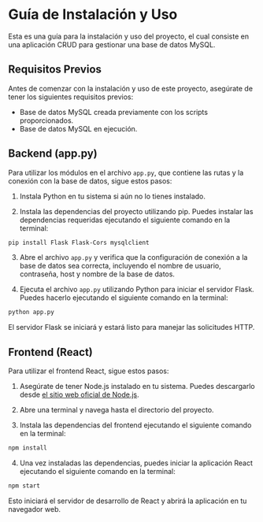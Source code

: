 # Guía de Instalación y Uso

Esta es una guía para la instalación y uso del proyecto, el cual consiste en una aplicación CRUD para gestionar una base de datos MySQL.

## Requisitos Previos

Antes de comenzar con la instalación y uso de este proyecto, asegúrate de tener los siguientes requisitos previos:

- Base de datos MySQL creada previamente con los scripts proporcionados.
- Base de datos MySQL en ejecución.

## Backend (app.py)

Para utilizar los módulos en el archivo `app.py`, que contiene las rutas y la conexión con la base de datos, sigue estos pasos:

1. Instala Python en tu sistema si aún no lo tienes instalado.

2. Instala las dependencias del proyecto utilizando pip. Puedes instalar las dependencias requeridas ejecutando el siguiente comando en la terminal:

```bash
pip install Flask Flask-Cors mysqlclient
```

3. Abre el archivo `app.py` y verifica que la configuración de conexión a la base de datos sea correcta, incluyendo el nombre de usuario, contraseña, host y nombre de la base de datos.
   
4. Ejecuta el archivo `app.py` utilizando Python para iniciar el servidor Flask. Puedes hacerlo ejecutando el siguiente comando en la terminal:

```bash
python app.py
```

El servidor Flask se iniciará y estará listo para manejar las solicitudes HTTP.

## Frontend (React)

Para utilizar el frontend React, sigue estos pasos:

1. Asegúrate de tener Node.js instalado en tu sistema. Puedes descargarlo desde [el sitio web oficial de Node.js](https://nodejs.org/).

2. Abre una terminal y navega hasta el directorio del proyecto.

3. Instala las dependencias del frontend ejecutando el siguiente comando en la terminal:

```bash
npm install
```

4. Una vez instaladas las dependencias, puedes iniciar la aplicación React ejecutando el siguiente comando en la terminal:
```bash
npm start
```

Esto iniciará el servidor de desarrollo de React y abrirá la aplicación en tu navegador web.